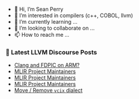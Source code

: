 - 👋 Hi, I’m Sean Perry
- 👀 I’m interested in compilers (c++, COBOL, llvm)
- 🌱 I’m currently learning ...
- 💞️ I’m looking to collaborate on ...
- 📫 How to reach me ...

<!---
s66perry/s66perry is a ✨ special ✨ repository because its `README.md` (this file) appears on your GitHub profile.
You can click the Preview link to take a look at your changes.
--->
### 📕 Latest LLVM Discourse Posts

<!-- DISCOURSE-LLVM:START -->
- [Clang and FDPIC on ARM?](https://discourse.llvm.org/t/clang-and-fdpic-on-arm/87181#post_3)
- [MLIR Project Maintainers](https://discourse.llvm.org/t/mlir-project-maintainers/87189#post_4)
- [MLIR Project Maintainers](https://discourse.llvm.org/t/mlir-project-maintainers/87189#post_3)
- [MLIR Project Maintainers](https://discourse.llvm.org/t/mlir-project-maintainers/87189#post_2)
- [Move / Remove `vcix` dialect](https://discourse.llvm.org/t/move-remove-vcix-dialect/86920?page=3#post_49)
<!-- DISCOURSE-LLVM:END -->
